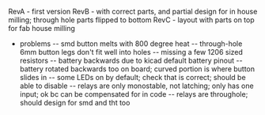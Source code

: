 RevA - first version
RevB - with correct parts, and partial design for in house milling; through hole parts flipped to bottom
RevC - layout with parts on top for fab house milling
 - problems
 -- smd button melts with 800 degree heat
 -- through-hole 6mm button legs don't fit well into holes
 -- missing a few 1206 sized resistors
 -- battery backwards due to kicad default battery pinout
 -- battery rotated backwards too on board; curved portion is where button slides in
 -- some LEDs on by default; check that is correct; should be able to disable
 -- relays are only monostable, not latching; only has one input; ok bc can be compensated for in code
 -- relays are throughole; should design for smd and tht too
 